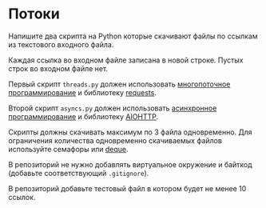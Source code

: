 # Потоки

Напишите два скрипта на Python которые скачивают файлы по ссылкам из текстового входного файла.

Каждая ссылка во входном файле записана в новой строке. Пустых строк во входном файле нет.

Первый скрипт `threads.py` должен использовать [многопоточное программирование](https://docs.python.org/3/library/threading.html) и библиотеку [requests](https://requests.readthedocs.io/en/latest/).

Второй скрипт `asyncs.py` должен использовать [асинхронное программирование](https://docs.python.org/3/library/asyncio.html) и библиотеку [AIOHTTP](https://docs.aiohttp.org/en/stable/).

Скрипты должны скачивать максимум по 3 файла одновременно. Для ограничения количества одновременно скачиваемых файлов используйте семафоры или [deque](https://docs.python.org/3/library/collections.html#collections.deque).

В репозиторий не нужно добавлять виртуальное окружение и байткод (добавьте соответствующий `.gitignore`).

В репозиторий добавьте тестовый файл в котором будет не менее 10 ссылок.
